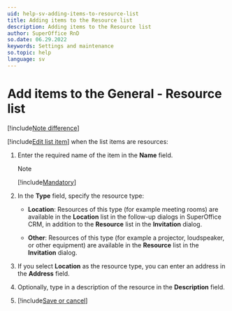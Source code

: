 ```yaml
---
uid: help-sv-adding-items-to-resource-list
title: Adding items to the Resource list
description: Adding items to the Resource list
author: SuperOffice RnD
so.date: 06.29.2022
keywords: Settings and maintenance
so.topic: help
language: sv
---
```


# Add items to the General - Resource list

[!include[Note difference](includes/different-edit-list-item-dialog.md)]

[!include[Edit list item](includes/edit-list-item.md)] when the list items are resources:

1. Enter the required name of the item in the **Name** field.

    > [!NOTE]
    > [!include[Mandatory](includes/note-mandatory-field.md)]

2. In the **Type** field, specify the resource type:

    * **Location**: Resources of this type (for example meeting rooms) are available in the **Location** list in the follow-up dialogs in SuperOffice CRM, in addition to the **Resource** list in the **Invitation** dialog.

    * **Other**: Resources of this type (for example a projector, loudspeaker, or other equipment) are available in the **Resource** list in the **Invitation** dialog.

3. If you select **Location** as the resource type, you can enter an address in the **Address** field.

4. Optionally, type in a description of the resource in the **Description** field.

5. [!include[Save or cancel](includes/save-or-cancel.md)]

